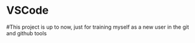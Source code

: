 # VSCode
#This project is up to now, just for training myself as a new user in the git and github tools
